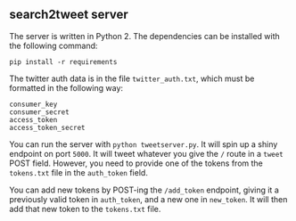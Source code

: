 search2tweet server
-------------------

The server is written in Python 2. The dependencies can be installed with the following command:

`pip install -r requirements`

The twitter auth data is in the file `twitter_auth.txt`, which must be formatted in the following way:

```
consumer_key
consumer_secret
access_token
access_token_secret
```

You can run the server with `python tweetserver.py`. It will spin up a shiny endpoint on port `5000`. It will tweet whatever you give the `/` route in a `tweet` POST field. However, you need to provide one of the tokens from the `tokens.txt` file in the `auth_token` field.

You can add new tokens by POST-ing the `/add_token` endpoint, giving it a previously valid token in `auth_token`, and a new one in `new_token`. It will then add that new token to the `tokens.txt` file.

